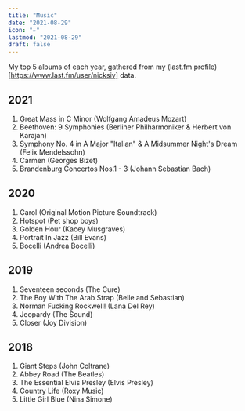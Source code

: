 ```yaml
---
title: "Music"
date: "2021-08-29"
icon: "✏️"
lastmod: "2021-08-29"
draft: false
---
```

My top 5 albums of each year, gathered from my (last.fm profile)[https://www.last.fm/user/nicksiv] data.


## 2021
1. Great Mass in C Minor (Wolfgang Amadeus Mozart)
2. Beethoven: 9 Symphonies (Berliner Philharmoniker & Herbert von Karajan)
3. Symphony No. 4 in A Major "Italian" & A Midsummer Night's Dream (Felix Mendelssohn)
4. Carmen (Georges Bizet)
5. Brandenburg Concertos Nos.1 - 3 (Johann Sebastian Bach)

## 2020
1. Carol (Original Motion Picture Soundtrack)
2. Hotspot (Pet shop boys)
3. Golden Hour (Kacey Musgraves)
4. Portrait In Jazz (Bill Evans)
5. Bocelli (Andrea Bocelli)

## 2019
1. Seventeen seconds (The Cure)
2. The Boy With The Arab Strap (Belle and Sebastian)
3. Norman Fucking Rockwell! (Lana Del Rey)
4. Jeopardy	(The Sound)
5. Closer (Joy Division)

## 2018
1. Giant Steps (John Coltrane)
2. Abbey Road (The Beatles)
3. The Essential Elvis Presley (Elvis Presley)
4. Country Life (Roxy Music)
5. Little Girl Blue	(Nina Simone)
